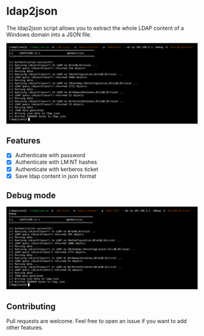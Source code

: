 # ldap2json

The ldap2json script allows you to extract the whole LDAP content of a Windows domain into a JSON file.

![](./.github/example.png)

## Features

 - [x] Authenticate with password
 - [x] Authenticate with LM:NT hashes
 - [x] Authenticate with kerberos ticket
 - [x] Save ldap content in json format

## Debug mode

![](./.github/debug.png)

## Contributing

Pull requests are welcome. Feel free to open an issue if you want to add other features.
